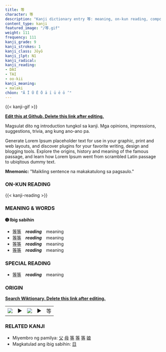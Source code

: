 ```yaml
---
title: 等
character: 等
description: "Kanji dictionary entry 等: meaning, on-kun reading, compounds, origin, related kanji"
content_type: kanji
featured_image: "/等.gif"
weight: 111
frequency: 111
kanji_grade: 9
kanji_strokes: 1
kanji_class: Jōyō
kanji_jlpt: N1
kanji_radical: 
kanji_reading: 
- DAI
- TAI
- oo-kii
kanji_meaning:
- malaki
chōon: "Ā Ī Ū Ē Ō ā ī ū ē ō ’"
---
```

[//]: # (Don't edit the line below. Kanji animated GIF code is automatically generated.)
{{< kanji-gif >}}

[//]: # (Edit below this line.)

**[Edit this at Github. Delete this link after editing.](https://github.com/tim0g/tim/tree/main/content/kanji/等/index.md)**

Magsulat dito ng introduction tungkol sa kanji. Mga opinions, impressions, suggestions, trivia, ang kung ano-ano pa.

Generate Lorem Ipsum placeholder text for use in your graphic, print and web layouts, and discover plugins for your favorite writing, design and blogging tools. Explore the origins, history and meaning of the famous passage, and learn how Lorem Ipsum went from scrambled Latin passage to ubiqitous dummy text.
 
**Mnemonic:** "Maikling sentence na makakatulong sa pagsaulo."

### ON-KUN READING

[//]: # (Don't edit the line below. ON-KUN READING code is automatically generated.)
{{< kanji-reading >}}

### MEANING & WORDS

#### ➊ **Ibig sabihin**
  - [等](../等)[等](../等)　***reading***　meaning
  - [等](../等)[等](../等)　***reading***　meaning
  - [等](../等)[等](../等)　***reading***　meaning
  - [等](../等)[等](../等)　***reading***　meaning

### SPECIAL READING
  - [等](../等)[等](../等)　***reading***　meaning

### ORIGIN

**[Search Wiktionary. Delete this link after editing.](https://wiktionary.org/wiki/等)**
<table class="kanji-table"><tr><td>
<img src="60px-等-bronze.svg.png">
</td><td>▶</td><td>
<img src="60px-等-oracle.svg.png">
</td><td>▶</td>
<td class="kanji-origin">等</td>
</tr></table>

### RELATED KANJI
- Miyembro ng pamilya: [父](../父) [母](../母) [等](../等) [等](../等) [等](../等) [娘](../娘)
- Magkatulad ang ibig sabihin: [日](../日)
